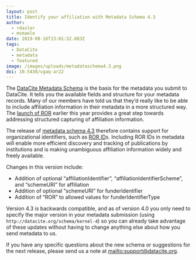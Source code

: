 ```yaml
---
layout: post
title: Identify your affiliation with Metadata Schema 4.3
author:
  - rdasler
  - msmaele
date: 2019-08-16T13:01:52.683Z
tags:
  - DataCite
  - metadata
  - featured
image: /images/uploads/metadataschema4.3.png
doi: 10.5438/vgaq-ar22
---
```

The [DataCite Metadata Schema](https://schema.datacite.org/) is the basis for the metadata you submit to DataCite. It tells you the available fields and structure for your metadata records. Many of our members have told us that they’d really like to be able to include affiliation information in their metadata in a more structured way. The [launch of ROR](https://doi.org/10.5438/cykz-fh60) earlier this year provides a great step towards addressing structured capturing of affiliation information. 

The release of [metadata schema 4.3](http://schema.datacite.org/meta/kernel-4.3/) therefore contains support for organizational identifiers, such as [ROR ID](https://ror.org/)s. Including ROR IDs in metadata will enable more efficient discovery and tracking of publications by institutions and is making unambiguous affiliation information widely and freely available.

Changes in this version include:

* Addition of optional “affiliationIdentifier”, “affiliationIdentifierScheme”, and “schemeURI” for affiliation
* Addition of optional “schemeURI” for funderIdentifier
* Addition of “ROR” to allowed values for funderIdentifierType

Version 4.3 is backwards compatible, and as of version 4.0 you only need to specify the major version in your metadata submission (using `http://datacite.org/schema/kernel-4`) so you can already take advantage of these updates without having to change anything else about how you send metadata to us.

If you have any specific questions about the new schema or suggestions for the next release, please send us a note at <mailto:support@datacite.org>.
